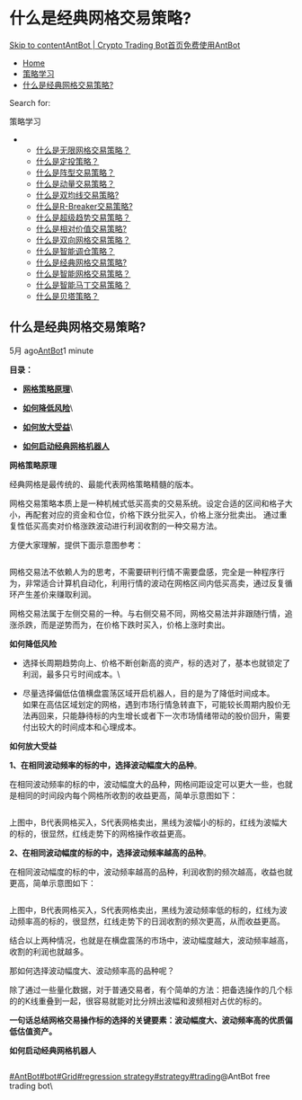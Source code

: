 # 什么是经典网格交易策略?

[Skip to content](https://www.antrade.io/guide/docs/cn/cn\_strategy\_grid/#content)[AntBot | Crypto Trading Bot](https://www.antrade.io/guide/docs/cn/)[首页](https://www.antrade.io/guide/docs/cn/)[免费使用AntBot](https://antrade.io/)

* [Home](https://www.antrade.io/guide/docs/cn)
* [策略学习](https://www.antrade.io/guide/docs/cn/cn-strategy/)
* [什么是经典网格交易策略?](https://www.antrade.io/guide/docs/cn/cn\_strategy\_grid/)

Search for:

策略学习

*
  * [什么是无限网格交易策略？](https://www.antrade.io/guide/docs/cn/infinity\_grid/)
  * [什么是定投策略？](https://www.antrade.io/guide/docs/cn/regular\_investment/)
  * [什么是阵型交易策略？](https://www.antrade.io/guide/docs/cn/strategy\_formation/)
  * [什么是动量交易策略？](https://www.antrade.io/guide/docs/cn/strategy-momentum/)
  * [什么是双均线交易策略?](https://www.antrade.io/guide/docs/cn/d-kama/)
  * [什么是R-Breaker交易策略?](https://www.antrade.io/guide/docs/cn/r-breaker/)
  * [什么是超级趋势交易策略？](https://www.antrade.io/guide/docs/cn/supertrend/)
  * [什么是相对价值交易策略?](https://www.antrade.io/guide/docs/cn/relative-value/)
  * [什么是双向网格交易策略？](https://www.antrade.io/guide/docs/cn/cn\_strategy\_dual\_grid/)
  * [什么是智能调仓策略？](https://www.antrade.io/guide/docs/cn/cn\_strategy\_rebalancing/)
  * [什么是经典网格交易策略?](https://www.antrade.io/guide/docs/cn/cn\_strategy\_grid/)
  * [什么是智能网格交易策略？](https://www.antrade.io/guide/docs/cn/cn\_strategy\_grid\_ai/)
  * [什么是智能马丁交易策略？](https://www.antrade.io/guide/docs/cn/cn\_strategy\_dca/)
  * [什么是贝塔策略？](https://www.antrade.io/guide/docs/cn/strategy\_ai\_beta/)

## 什么是经典网格交易策略?

5月 ago[AntBot](https://www.antrade.io/guide/docs/cn/author/antbot/)1 minute

**目录：**

* [**网格策略原理**](https://www.antrade.io/guide/docs/cn/cn\_strategy\_grid/#%E7%BD%91%E6%A0%BC%E7%AD%96%E7%95%A5%E5%8E%9F%E7%90%86)\

* [**如何降低风险**](https://www.antrade.io/guide/docs/cn/cn\_strategy\_grid/#%E5%A6%82%E4%BD%95%E9%99%8D%E4%BD%8E%E9%A3%8E%E9%99%A9)\

* [**如何放大受益**](https://www.antrade.io/guide/docs/cn/cn\_strategy\_grid/#%E5%A6%82%E4%BD%95%E6%94%BE%E5%A4%A7%E5%8F%97%E7%9B%8A)\

* [**如何启动经典网格机器人**](https://www.antrade.io/guide/docs/cn/cn\_strategy\_grid/#%E5%A6%82%E4%BD%95%E5%90%AF%E5%8A%A8%E7%BB%8F%E5%85%B8%E7%BD%91%E6%A0%BC%E6%9C%BA%E5%99%A8%E4%BA%BA)

**网格策略原理**

经典网格是最传统的、最能代表网格策略精髓的版本。

网格交易策略本质上是一种机械式低买高卖的交易系统。设定合适的区间和格子大小，再配套对应的资金和仓位，价格下跌分批买入，价格上涨分批卖出。 通过重复性低买高卖对价格涨跌波动进行利润收割的一种交易方法。

方便大家理解，提供下面示意图参考：

<figure><img src="https://antrade.io/guide/docs/cn/wp-content/uploads/2022/10/%E4%BB%80%E9%BA%BC%E6%98%AF%E7%B6%B2%E6%A0%BC%E4%BA%A4%E6%98%93%E7%AD%96%E7%95%A5.gif" alt=""><figcaption></figcaption></figure>

网格交易法不依赖人为的思考，不需要研判行情不需要盘感，完全是一种程序行为，非常适合计算机自动化，利用行情的波动在网格区间内低买高卖，通过反复循环产生差价来赚取利润。

网格交易法属于左侧交易的一种。与右侧交易不同，网格交易法并非跟随行情，追涨杀跌，而是逆势而为，在价格下跌时买入，价格上涨时卖出。

**如何降低风险**

* 选择长周期趋势向上、价格不断创新高的资产，标的选对了，基本也就锁定了利润，最多只亏时间成本。\

* 尽量选择偏低估值横盘震荡区域开启机器人，目的是为了降低时间成本。\
  如果在高估区域划定的网格，遇到市场行情急转直下，可能较长周期内股价无法再回来，只能静待标的内生增长或者下一次市场情绪带动的股价回升，需要付出较大的时间成本和心理成本。

**如何放大受益**

**1、在相同波动频率的标的中，选择波动幅度大的品种**。

在相同波动频率的标的中，波动幅度大的品种，网格间距设定可以更大一些，也就是相同的时间段内每个网格所收割的收益更高，简单示意图如下：

<figure><img src="https://www.antrade.io/guide/docs/cn/wp-content/uploads/2022/12/image.png" alt=""><figcaption></figcaption></figure>

上图中，B代表网格买入，S代表网格卖出，黑线为波幅小的标的，红线为波幅大的标的，很显然，红线走势下的网格操作收益更高。

**2、在相同波动幅度的标的中，选择波动频率越高的品种**。

在相同波动幅度的标的中，波动频率越高的品种，利润收割的频次越高，收益也就更高，简单示意图如下：

<figure><img src="https://www.antrade.io/guide/docs/cn/wp-content/uploads/2022/12/image-1.png" alt=""><figcaption></figcaption></figure>

上图中，B代表网格买入，S代表网格卖出，黑线为波动频率低的标的，红线为波动频率高的标的，很显然，红线走势下的日润收割的频次更高，从而收益更高。

结合以上两种情况，也就是在横盘震荡的市场中，波动幅度越大，波动频率越高，收割的利润也就越多。

那如何选择波动幅度大、波动频率高的品种呢？

除了通过一些量化数据，对于普通交易者，有个简单的方法：把备选操作的几个标的的K线重叠到一起，很容易就能对比分辨出波幅和波频相对占优的标的。

**一句话总结网格交易操作标的选择的关键要素：波动幅度大、波动频率高的优质偏低估值资产。**

**如何启动经典网格机器人**

<figure><img src="https://www.antrade.io/guide/docs/cn/wp-content/uploads/2022/12/%E6%9C%AA%E6%A0%87%E9%A2%98-1.jpg" alt=""><figcaption></figcaption></figure>

[#AntBot](https://www.antrade.io/guide/docs/cn/tag/antbot/)[#bot](https://www.antrade.io/guide/docs/cn/tag/bot/)[#Grid](https://www.antrade.io/guide/docs/cn/tag/grid/)[#regression strategy](https://www.antrade.io/guide/docs/cn/tag/regression-strategy/)[#strategy](https://www.antrade.io/guide/docs/cn/tag/strategy/)[#trading](https://www.antrade.io/guide/docs/cn/tag/trading/)@AntBot free trading bot\
